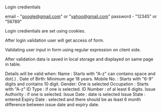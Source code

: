 Login credientials

email - "google@gmail.com" or "yahoo@gmail.com" password - "12345" or "56789"

Login credientials are set using cookies.

After login validation user will get access of form.

Validating user input in form using regular expression on client side.

After validation data is saved in local storage and displayed on same page in table.

Details will be valid when: 
  Name : Starts with "A-z" can contains space and dot(.) . 
  Date of Birth: Minimum age 18 years. 
  Mobile No. : Starts with "6-9" digits and contains 10 digit. 
  Gender: One is selected 
  Occupation : Starts with "A-z" 
  ID Type : if one is selected. 
  ID Number : of al least 6 digits. 
  Issue Authority : if one is selected. 
  Issue Date : date is selected 
  Issue State : entered 
  Expiry Date : selected and there should be as least 6 month difference between issue date and expiry date.
